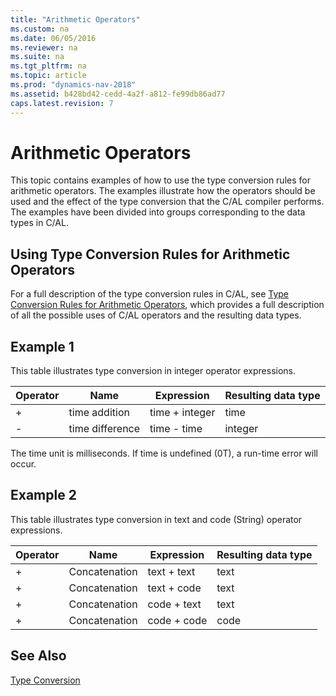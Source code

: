 ```yaml
---
title: "Arithmetic Operators"
ms.custom: na
ms.date: 06/05/2016
ms.reviewer: na
ms.suite: na
ms.tgt_pltfrm: na
ms.topic: article
ms.prod: "dynamics-nav-2018"
ms.assetid: b428bd42-cedd-4a2f-a812-fe99db86ad77
caps.latest.revision: 7
---
```

# Arithmetic Operators
This topic contains examples of how to use the type conversion rules for arithmetic operators. The examples illustrate how the operators should be used and the effect of the type conversion that the C/AL compiler performs. The examples have been divided into groups corresponding to the data types in C/AL.  

## Using Type Conversion Rules for Arithmetic Operators  
 For a full description of the type conversion rules in C/AL, see [Type Conversion Rules for Arithmetic Operators](Type-Conversion-Rules-for-Arithmetic-Operators.md), which provides a full description of all the possible uses of C/AL operators and the resulting data types.  

## Example 1  
 This table illustrates type conversion in integer operator expressions.  

|Operator|Name|Expression|Resulting data type|  
|--------------|----------|----------------|-------------------------|  
|+|time addition|time + integer|time|  
|-|time difference|time - time|integer|  

 The time unit is milliseconds. If time is undefined \(0T\), a run-time error will occur.  

## Example 2  
 This table illustrates type conversion in text and code \(String\) operator expressions.  

|Operator|Name|Expression|Resulting data type|  
|--------------|----------|----------------|-------------------------|  
|+|Concatenation|text + text|text|  
|+|Concatenation|text + code|text|  
|+|Concatenation|code + text|text|  
|+|Concatenation|code + code|code|  

## See Also  
 [Type Conversion](Type-Conversion.md)
